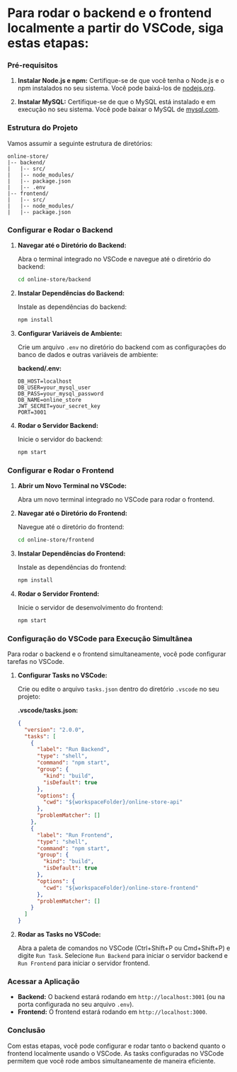 # Para rodar o backend e o frontend localmente a partir do VSCode, siga estas etapas:

### Pré-requisitos

1. **Instalar Node.js e npm:** Certifique-se de que você tenha o Node.js e o npm instalados no seu sistema. Você pode baixá-los de [nodejs.org](https://nodejs.org/).

2. **Instalar MySQL:** Certifique-se de que o MySQL está instalado e em execução no seu sistema. Você pode baixar o MySQL de [mysql.com](https://www.mysql.com/).

### Estrutura do Projeto

Vamos assumir a seguinte estrutura de diretórios:

```
online-store/
|-- backend/
|   |-- src/
|   |-- node_modules/
|   |-- package.json
|   |-- .env
|-- frontend/
|   |-- src/
|   |-- node_modules/
|   |-- package.json
```

### Configurar e Rodar o Backend

1. **Navegar até o Diretório do Backend:**

   Abra o terminal integrado no VSCode e navegue até o diretório do backend:

   ```bash
   cd online-store/backend
   ```

2. **Instalar Dependências do Backend:**

   Instale as dependências do backend:

   ```bash
   npm install
   ```

3. **Configurar Variáveis de Ambiente:**

   Crie um arquivo `.env` no diretório do backend com as configurações do banco de dados e outras variáveis de ambiente:

   **backend/.env:**

   ```env
   DB_HOST=localhost
   DB_USER=your_mysql_user
   DB_PASS=your_mysql_password
   DB_NAME=online_store
   JWT_SECRET=your_secret_key
   PORT=3001
   ```

4. **Rodar o Servidor Backend:**

   Inicie o servidor do backend:

   ```bash
   npm start
   ```

### Configurar e Rodar o Frontend

1. **Abrir um Novo Terminal no VSCode:**

   Abra um novo terminal integrado no VSCode para rodar o frontend.

2. **Navegar até o Diretório do Frontend:**

   Navegue até o diretório do frontend:

   ```bash
   cd online-store/frontend
   ```

3. **Instalar Dependências do Frontend:**

   Instale as dependências do frontend:

   ```bash
   npm install
   ```

4. **Rodar o Servidor Frontend:**

   Inicie o servidor de desenvolvimento do frontend:

   ```bash
   npm start
   ```

### Configuração do VSCode para Execução Simultânea

Para rodar o backend e o frontend simultaneamente, você pode configurar tarefas no VSCode.

1. **Configurar Tasks no VSCode:**

   Crie ou edite o arquivo `tasks.json` dentro do diretório `.vscode` no seu projeto:

   **.vscode/tasks.json:**

   ```json
   {
     "version": "2.0.0",
     "tasks": [
       {
         "label": "Run Backend",
         "type": "shell",
         "command": "npm start",
         "group": {
           "kind": "build",
           "isDefault": true
         },
         "options": {
           "cwd": "${workspaceFolder}/online-store-api"
         },
         "problemMatcher": []
       },
       {
         "label": "Run Frontend",
         "type": "shell",
         "command": "npm start",
         "group": {
           "kind": "build",
           "isDefault": true
         },
         "options": {
           "cwd": "${workspaceFolder}/online-store-frontend"
         },
         "problemMatcher": []
       }
     ]
   }
   ```

2. **Rodar as Tasks no VSCode:**

   Abra a paleta de comandos no VSCode (Ctrl+Shift+P ou Cmd+Shift+P) e digite `Run Task`. Selecione `Run Backend` para iniciar o servidor backend e `Run Frontend` para iniciar o servidor frontend.

### Acessar a Aplicação

- **Backend:** O backend estará rodando em `http://localhost:3001` (ou na porta configurada no seu arquivo `.env`).
- **Frontend:** O frontend estará rodando em `http://localhost:3000`.

### Conclusão

Com estas etapas, você pode configurar e rodar tanto o backend quanto o frontend localmente usando o VSCode. As tasks configuradas no VSCode permitem que você rode ambos simultaneamente de maneira eficiente.